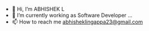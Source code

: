 - 👋 Hi, I’m ABHISHEK L
- 🌱 I’m currently working as Software Developer ...
- 📫 How to reach me abhisheklingappa23@gmail.com

<!---
Abhisheklingappa23/Abhisheklingappa23 is a ✨ special ✨ repository because its `README.md` (this file) appears on your GitHub profile.
You can click the Preview link to take a look at your changes.
--->
